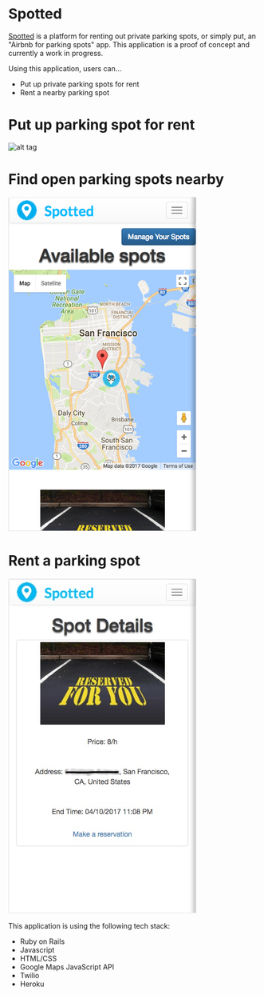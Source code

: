 # Spotted

[Spotted][] is a platform for renting out private parking spots, or simply put, an "Airbnb for parking spots" app.
This application is a proof of concept and currently a work in progress.

[Spotted]: https://spottedparking.herokuapp.com/ "Spotted"

Using this application, users can...
* Put up private parking spots for rent
* Rent a nearby parking spot


# Put up parking spot for rent

![alt tag](https://github.com/u-sky/Spotted/blob/master/rent-out-spot-1.png)


# Find open parking spots nearby

![alt tag](https://github.com/u-sky/Spotted/blob/master/find-spot.png)


# Rent a parking spot

![alt tag](https://github.com/u-sky/Spotted/blob/master/reserve-spot.jpg)



This application is using the following tech stack:
* Ruby on Rails
* Javascript
* HTML/CSS
* Google Maps JavaScript API
* Twilio
* Heroku
